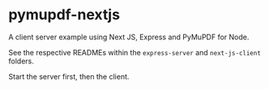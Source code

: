 # pymupdf-nextjs

A client server example using Next JS, Express and PyMuPDF for Node.

See the respective READMEs within the `express-server` and `next-js-client` folders.

Start the server first, then the client.
